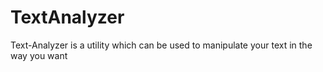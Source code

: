 # TextAnalyzer
 Text-Analyzer is a utility which can be used to manipulate your text in the way you want
 
